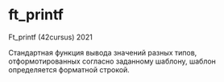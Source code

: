 # ft_printf
Ft_printf (42cursus) 2021

Стандартная функция вывода значений разных типов, отформотированных согласно заданному шаблону, шаблон определяется форматной строкой.
